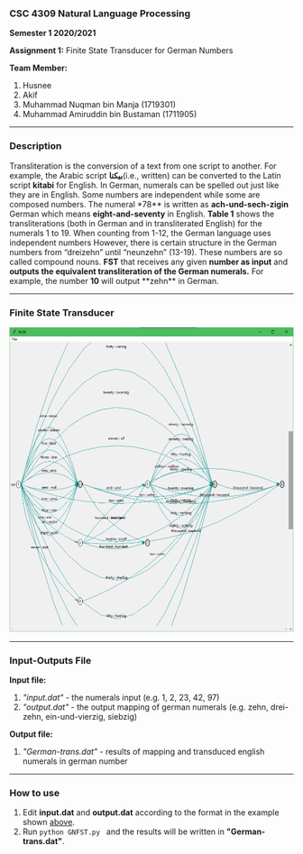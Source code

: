 ### CSC 4309 Natural Language Processing

**Semester 1 2020/2021**

**Assignment 1:** Finite State Transducer for German Numbers

**Team Member:**

1. Husnee
2. Akif
3. Muhammad Nuqman bin Manja (1719301)
4. Muhammad Amiruddin bin Bustaman (1711905)

<hr>

### Description

Transliteration is the conversion of a text from one script to another. For example, the Arabic script **بيكتا**(i.e., written) can be converted to the Latin script **kitabi** for English. In German, numerals can be spelled out just like they are in English. Some numbers are independent while some are composed numbers. The numeral \*78** is written as **ach-und-sech-zigin** German which means **eight-and-seventy** in English. **Table 1** shows the transliterations (both in German and in transliterated English) for the numerals 1 to 19. When counting from 1-12, the German language uses independent numbers However, there is certain structure in the German numbers from “dreizehn” until “neunzehn” (13-19). These numbers are so called compound nouns. **FST** that receives any given **number as input** and **outputs the equivalent transliteration of the German numerals.** For example, the number **10** will output **zehn\*\* in German.

<hr>

### Finite State Transducer

![image](fst.png)

<hr>

<h3 id=#IO >Input-Outputs File</h3>

**Input file:**

1. _"input.dat"_ - the numerals input (e.g. 1, 2, 23, 42, 97)
2. _"output.dat"_ - the output mapping of german numerals (e.g. zehn, drei-zehn, ein-und-vierzig, siebzig)

**Output file:**

1. _"German-trans.dat"_ - results of mapping and transduced english numerals in german number

<hr>

### How to use

1. Edit **input.dat** and **output.dat** according to the format in the example shown [above](#IO).
2. Run `python GNFST.py ` and the results will be written in **"German-trans.dat"**.
